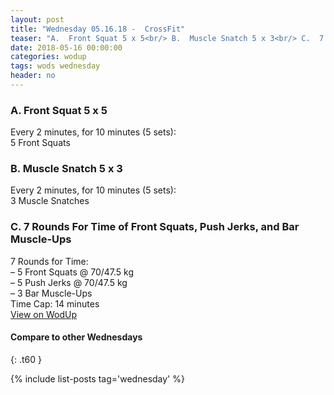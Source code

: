 ```yaml
---
layout: post
title: "Wednesday 05.16.18 -  CrossFit"
teaser: "A.  Front Squat 5 x 5<br/> B.  Muscle Snatch 5 x 3<br/> C.  7 Rounds For Time of Front Squats, Push Jerks, and Bar Muscle-Ups"
date: 2018-05-16 00:00:00
categories: wodup
tags: wods wednesday
header: no
---
```



<h3>A.  Front Squat 5 x 5</h3>
Every 2 minutes, for 10 minutes (5 sets):<br/>5 Front Squats<br/>
<h3>B.  Muscle Snatch 5 x 3</h3>
Every 2 minutes, for 10 minutes (5 sets):<br/>3 Muscle Snatches<br/>
<h3>C.  7 Rounds For Time of Front Squats, Push Jerks, and Bar Muscle-Ups</h3>
7 Rounds for Time:<br/>– 5 Front Squats @ 70/47.5 kg<br/>– 5 Push Jerks @ 70/47.5 kg<br/>– 3 Bar Muscle-Ups<br/>Time Cap: 14 minutes<br/>
<a href="https://www.wodup.com/gyms/asphodel/wods/6120" target="blank">View on WodUp</a>


#### Compare to other Wednesdays
{: .t60 }

{% include list-posts tag='wednesday' %}